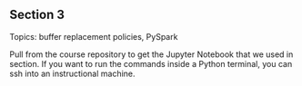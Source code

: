 ## Section 3

Topics: buffer replacement policies, PySpark

Pull from the course repository to get the Jupyter Notebook that we
used in section. If you want to run the commands inside a Python
terminal, you can ssh into an instructional machine.

